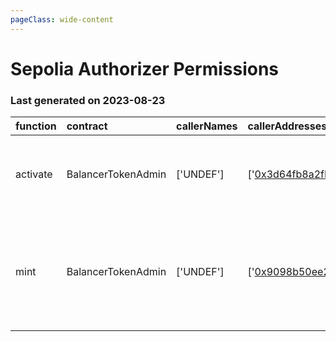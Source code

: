 ```yaml
---
pageClass: wide-content
---
```


# Sepolia Authorizer Permissions

### Last generated on 2023-08-23

| function   | contract           | callerNames   | callerAddresses                                                                                                                    | deployments                                                                                                                           | description                                                                                                                                                                 |
|:-----------|:-------------------|:--------------|:-----------------------------------------------------------------------------------------------------------------------------------|:--------------------------------------------------------------------------------------------------------------------------------------|:----------------------------------------------------------------------------------------------------------------------------------------------------------------------------|
| activate   | BalancerTokenAdmin | ['UNDEF']     | ['[0x3d64fb8a2fFd08C186e8060aA57c8011D8b999cC](https://sepolia.etherscan.io//address/0x3d64fb8a2fFd08C186e8060aA57c8011D8b999cC)'] | ['[20220325-balancer-token-admin](https://github.com/balancer/balancer-deployments/blob/master/tasks/20220325-balancer-token-admin)'] | A one time command used in the [initial activation of veBAL](https://forum.balancer.fi/t/vebal-activation-proposal/2632).                                                   |
| mint       | BalancerTokenAdmin | ['UNDEF']     | ['[0x9098b50ee2d9E4c3C69928A691DA3b192b4C9673](https://sepolia.etherscan.io//address/0x9098b50ee2d9E4c3C69928A691DA3b192b4C9673)'] | ['[20220325-balancer-token-admin](https://github.com/balancer/balancer-deployments/blob/master/tasks/20220325-balancer-token-admin)'] | Mint BAL tokens up to the current max supply as defined by the [emissions schedule.](https://docs.balancer.fi/concepts/governance/bal-token.html#supply-inflation-schedule) |